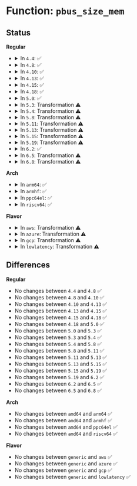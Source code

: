 # Function: <code>pbus_size_mem</code>

## Status
<b>Regular</b>
<ul>
<li>
<details>
<summary>In <code>4.4</code>: ✅</summary>

```c
int pbus_size_mem(struct pci_bus *bus, long unsigned int mask, long unsigned int type, long unsigned int type2, long unsigned int type3, resource_size_t min_size, resource_size_t add_size, struct list_head *realloc_head);
```

**Collision:** Unique Static

**Inline:** No

**Transformation:** False

**Instances:**

```
In drivers/pci/setup-bus.c (ffffffff8143f280)
Location: drivers/pci/setup-bus.c:1010
Inline: False
Direct callers:
  - drivers/pci/setup-bus.c:__pci_bus_size_bridges
  - drivers/pci/setup-bus.c:__pci_bus_size_bridges
  - drivers/pci/setup-bus.c:__pci_bus_size_bridges
  - drivers/pci/setup-bus.c:__pci_bus_size_bridges
  - drivers/pci/setup-bus.c:__pci_bus_size_bridges
```
**Symbols:**

```
ffffffff8143f280-ffffffff8143f903: pbus_size_mem (STB_LOCAL)
```
</details>
</li>
<li>
<details>
<summary>In <code>4.8</code>: ✅</summary>

```c
int pbus_size_mem(struct pci_bus *bus, long unsigned int mask, long unsigned int type, long unsigned int type2, long unsigned int type3, resource_size_t min_size, resource_size_t add_size, struct list_head *realloc_head);
```

**Collision:** Unique Static

**Inline:** No

**Transformation:** False

**Instances:**

```
In drivers/pci/setup-bus.c (ffffffff8148b150)
Location: drivers/pci/setup-bus.c:1014
Inline: False
Direct callers:
  - drivers/pci/setup-bus.c:__pci_bus_size_bridges
  - drivers/pci/setup-bus.c:__pci_bus_size_bridges
  - drivers/pci/setup-bus.c:__pci_bus_size_bridges
  - drivers/pci/setup-bus.c:__pci_bus_size_bridges
  - drivers/pci/setup-bus.c:__pci_bus_size_bridges
```
**Symbols:**

```
ffffffff8148b150-ffffffff8148b7c5: pbus_size_mem (STB_LOCAL)
```
</details>
</li>
<li>
<details>
<summary>In <code>4.10</code>: ✅</summary>

```c
int pbus_size_mem(struct pci_bus *bus, long unsigned int mask, long unsigned int type, long unsigned int type2, long unsigned int type3, resource_size_t min_size, resource_size_t add_size, struct list_head *realloc_head);
```

**Collision:** Unique Static

**Inline:** No

**Transformation:** False

**Instances:**

```
In drivers/pci/setup-bus.c (ffffffff814ac940)
Location: drivers/pci/setup-bus.c:1015
Inline: False
Direct callers:
  - drivers/pci/setup-bus.c:__pci_bus_size_bridges
  - drivers/pci/setup-bus.c:__pci_bus_size_bridges
  - drivers/pci/setup-bus.c:__pci_bus_size_bridges
  - drivers/pci/setup-bus.c:__pci_bus_size_bridges
  - drivers/pci/setup-bus.c:__pci_bus_size_bridges
```
**Symbols:**

```
ffffffff814ac940-ffffffff814acfb5: pbus_size_mem (STB_LOCAL)
```
</details>
</li>
<li>
<details>
<summary>In <code>4.13</code>: ✅</summary>

```c
int pbus_size_mem(struct pci_bus *bus, long unsigned int mask, long unsigned int type, long unsigned int type2, long unsigned int type3, resource_size_t min_size, resource_size_t add_size, struct list_head *realloc_head);
```

**Collision:** Unique Static

**Inline:** No

**Transformation:** False

**Instances:**

```
In drivers/pci/setup-bus.c (ffffffff814b6cc0)
Location: drivers/pci/setup-bus.c:1006
Inline: False
Direct callers:
  - drivers/pci/setup-bus.c:__pci_bus_size_bridges
  - drivers/pci/setup-bus.c:__pci_bus_size_bridges
  - drivers/pci/setup-bus.c:__pci_bus_size_bridges
  - drivers/pci/setup-bus.c:__pci_bus_size_bridges
  - drivers/pci/setup-bus.c:__pci_bus_size_bridges
  - drivers/pci/setup-bus.c:__pci_bus_size_bridges
```
**Symbols:**

```
ffffffff814b6cc0-ffffffff814b73a9: pbus_size_mem (STB_LOCAL)
```
</details>
</li>
<li>
<details>
<summary>In <code>4.15</code>: ✅</summary>

```c
int pbus_size_mem(struct pci_bus *bus, long unsigned int mask, long unsigned int type, long unsigned int type2, long unsigned int type3, resource_size_t min_size, resource_size_t add_size, struct list_head *realloc_head);
```

**Collision:** Unique Static

**Inline:** No

**Transformation:** False

**Instances:**

```
In drivers/pci/setup-bus.c (ffffffff814f6e10)
Location: drivers/pci/setup-bus.c:1006
Inline: False
Direct callers:
  - drivers/pci/setup-bus.c:__pci_bus_size_bridges
  - drivers/pci/setup-bus.c:__pci_bus_size_bridges
  - drivers/pci/setup-bus.c:__pci_bus_size_bridges
  - drivers/pci/setup-bus.c:__pci_bus_size_bridges
  - drivers/pci/setup-bus.c:__pci_bus_size_bridges
  - drivers/pci/setup-bus.c:__pci_bus_size_bridges
```
**Symbols:**

```
ffffffff814f6e10-ffffffff814f74f9: pbus_size_mem (STB_LOCAL)
```
</details>
</li>
<li>
<details>
<summary>In <code>4.18</code>: ✅</summary>

```c
int pbus_size_mem(struct pci_bus *bus, long unsigned int mask, long unsigned int type, long unsigned int type2, long unsigned int type3, resource_size_t min_size, resource_size_t add_size, struct list_head *realloc_head);
```

**Collision:** Unique Static

**Inline:** No

**Transformation:** False

**Instances:**

```
In drivers/pci/setup-bus.c (ffffffff81527990)
Location: drivers/pci/setup-bus.c:1001
Inline: False
Direct callers:
  - drivers/pci/setup-bus.c:__pci_bus_size_bridges
  - drivers/pci/setup-bus.c:__pci_bus_size_bridges
  - drivers/pci/setup-bus.c:__pci_bus_size_bridges
  - drivers/pci/setup-bus.c:__pci_bus_size_bridges
  - drivers/pci/setup-bus.c:__pci_bus_size_bridges
```
**Symbols:**

```
ffffffff81527990-ffffffff8152807f: pbus_size_mem (STB_LOCAL)
```
</details>
</li>
<li>
<details>
<summary>In <code>5.0</code>: ✅</summary>

```c
int pbus_size_mem(struct pci_bus *bus, long unsigned int mask, long unsigned int type, long unsigned int type2, long unsigned int type3, resource_size_t min_size, resource_size_t add_size, struct list_head *realloc_head);
```

**Collision:** Unique Static

**Inline:** No

**Transformation:** False

**Instances:**

```
In drivers/pci/setup-bus.c (ffffffff8153d820)
Location: drivers/pci/setup-bus.c:1005
Inline: False
Direct callers:
  - drivers/pci/setup-bus.c:__pci_bus_size_bridges
  - drivers/pci/setup-bus.c:__pci_bus_size_bridges
  - drivers/pci/setup-bus.c:__pci_bus_size_bridges
  - drivers/pci/setup-bus.c:__pci_bus_size_bridges
  - drivers/pci/setup-bus.c:__pci_bus_size_bridges
```
**Symbols:**

```
ffffffff8153d820-ffffffff8153df17: pbus_size_mem (STB_LOCAL)
```
</details>
</li>
<li>
<details>
<summary>In <code>5.3</code>: Transformation ⚠️</summary>

```c
int pbus_size_mem(struct pci_bus *bus, long unsigned int mask, long unsigned int type, long unsigned int type2, long unsigned int type3, resource_size_t min_size, resource_size_t add_size, struct list_head *realloc_head);
```

**Collision:** Unique Static

**Inline:** No

**Transformation:** True

**Instances:**

```
In drivers/pci/setup-bus.c (0)
Location: drivers/pci/setup-bus.c:971
Inline: False
Direct callers:
  - drivers/pci/setup-bus.c:__pci_bus_size_bridges
  - drivers/pci/setup-bus.c:__pci_bus_size_bridges
  - drivers/pci/setup-bus.c:__pci_bus_size_bridges
  - drivers/pci/setup-bus.c:__pci_bus_size_bridges
  - drivers/pci/setup-bus.c:__pci_bus_size_bridges
```
**Symbols:**

```
ffffffff8156ceb0-ffffffff8156d51f: pbus_size_mem (STB_LOCAL)
ffffffff8156ea60-ffffffff8156eab4: pbus_size_mem.cold (STB_LOCAL)
```
</details>
</li>
<li>
<details>
<summary>In <code>5.4</code>: Transformation ⚠️</summary>

```c
int pbus_size_mem(struct pci_bus *bus, long unsigned int mask, long unsigned int type, long unsigned int type2, long unsigned int type3, resource_size_t min_size, resource_size_t add_size, struct list_head *realloc_head);
```

**Collision:** Unique Static

**Inline:** No

**Transformation:** True

**Instances:**

```
In drivers/pci/setup-bus.c (0)
Location: drivers/pci/setup-bus.c:971
Inline: False
Direct callers:
  - drivers/pci/setup-bus.c:__pci_bus_size_bridges
  - drivers/pci/setup-bus.c:__pci_bus_size_bridges
  - drivers/pci/setup-bus.c:__pci_bus_size_bridges
  - drivers/pci/setup-bus.c:__pci_bus_size_bridges
  - drivers/pci/setup-bus.c:__pci_bus_size_bridges
```
**Symbols:**

```
ffffffff8158de90-ffffffff8158e4ff: pbus_size_mem (STB_LOCAL)
ffffffff8158fa33-ffffffff8158fa87: pbus_size_mem.cold (STB_LOCAL)
```
</details>
</li>
<li>
<details>
<summary>In <code>5.8</code>: Transformation ⚠️</summary>

```c
int pbus_size_mem(struct pci_bus *bus, long unsigned int mask, long unsigned int type, long unsigned int type2, long unsigned int type3, resource_size_t min_size, resource_size_t add_size, struct list_head *realloc_head);
```

**Collision:** Unique Static

**Inline:** No

**Transformation:** True

**Instances:**

```
In drivers/pci/setup-bus.c (0)
Location: drivers/pci/setup-bus.c:988
Inline: False
Direct callers:
  - drivers/pci/setup-bus.c:__pci_bus_size_bridges
  - drivers/pci/setup-bus.c:__pci_bus_size_bridges
  - drivers/pci/setup-bus.c:__pci_bus_size_bridges
  - drivers/pci/setup-bus.c:__pci_bus_size_bridges
  - drivers/pci/setup-bus.c:__pci_bus_size_bridges
  - drivers/pci/setup-bus.c:__pci_bus_size_bridges
```
**Symbols:**

```
ffffffff81635ae0-ffffffff8163616b: pbus_size_mem (STB_LOCAL)
ffffffff81637576-ffffffff816375c3: pbus_size_mem.cold (STB_LOCAL)
```
</details>
</li>
<li>
<details>
<summary>In <code>5.11</code>: Transformation ⚠️</summary>

```c
int pbus_size_mem(struct pci_bus *bus, long unsigned int mask, long unsigned int type, long unsigned int type2, long unsigned int type3, resource_size_t min_size, resource_size_t add_size, struct list_head *realloc_head);
```

**Collision:** Unique Static

**Inline:** No

**Transformation:** True

**Instances:**

```
In drivers/pci/setup-bus.c (0)
Location: drivers/pci/setup-bus.c:989
Inline: False
Direct callers:
  - drivers/pci/setup-bus.c:__pci_bus_size_bridges
  - drivers/pci/setup-bus.c:__pci_bus_size_bridges
  - drivers/pci/setup-bus.c:__pci_bus_size_bridges
  - drivers/pci/setup-bus.c:__pci_bus_size_bridges
  - drivers/pci/setup-bus.c:__pci_bus_size_bridges
  - drivers/pci/setup-bus.c:__pci_bus_size_bridges
```
**Symbols:**

```
ffffffff8165aba0-ffffffff8165b22b: pbus_size_mem (STB_LOCAL)
ffffffff81bf89df-ffffffff81bf8a2c: pbus_size_mem.cold (STB_LOCAL)
```
</details>
</li>
<li>
<details>
<summary>In <code>5.13</code>: Transformation ⚠️</summary>

```c
int pbus_size_mem(struct pci_bus *bus, long unsigned int mask, long unsigned int type, long unsigned int type2, long unsigned int type3, resource_size_t min_size, resource_size_t add_size, struct list_head *realloc_head);
```

**Collision:** Unique Static

**Inline:** No

**Transformation:** True

**Instances:**

```
In drivers/pci/setup-bus.c (0)
Location: drivers/pci/setup-bus.c:989
Inline: False
Direct callers:
  - drivers/pci/setup-bus.c:__pci_bus_size_bridges
  - drivers/pci/setup-bus.c:__pci_bus_size_bridges
  - drivers/pci/setup-bus.c:__pci_bus_size_bridges
  - drivers/pci/setup-bus.c:__pci_bus_size_bridges
  - drivers/pci/setup-bus.c:__pci_bus_size_bridges
  - drivers/pci/setup-bus.c:__pci_bus_size_bridges
```
**Symbols:**

```
ffffffff8163d0e0-ffffffff8163d763: pbus_size_mem (STB_LOCAL)
ffffffff81bea836-ffffffff81bea886: pbus_size_mem.cold (STB_LOCAL)
```
</details>
</li>
<li>
<details>
<summary>In <code>5.15</code>: Transformation ⚠️</summary>

```c
int pbus_size_mem(struct pci_bus *bus, long unsigned int mask, long unsigned int type, long unsigned int type2, long unsigned int type3, resource_size_t min_size, resource_size_t add_size, struct list_head *realloc_head);
```

**Collision:** Unique Static

**Inline:** No

**Transformation:** True

**Instances:**

```
In drivers/pci/setup-bus.c (0)
Location: drivers/pci/setup-bus.c:989
Inline: False
Direct callers:
  - drivers/pci/setup-bus.c:__pci_bus_size_bridges
  - drivers/pci/setup-bus.c:__pci_bus_size_bridges
  - drivers/pci/setup-bus.c:__pci_bus_size_bridges
  - drivers/pci/setup-bus.c:__pci_bus_size_bridges
  - drivers/pci/setup-bus.c:__pci_bus_size_bridges
  - drivers/pci/setup-bus.c:__pci_bus_size_bridges
```
**Symbols:**

```
ffffffff816adb60-ffffffff816ae277: pbus_size_mem (STB_LOCAL)
ffffffff81ce56b8-ffffffff81ce5708: pbus_size_mem.cold (STB_LOCAL)
```
</details>
</li>
<li>
<details>
<summary>In <code>5.19</code>: Transformation ⚠️</summary>

```c
int pbus_size_mem(struct pci_bus *bus, long unsigned int mask, long unsigned int type, long unsigned int type2, long unsigned int type3, resource_size_t min_size, resource_size_t add_size, struct list_head *realloc_head);
```

**Collision:** Unique Static

**Inline:** No

**Transformation:** True

**Instances:**

```
In drivers/pci/setup-bus.c (0)
Location: drivers/pci/setup-bus.c:989
Inline: False
Direct callers:
  - drivers/pci/setup-bus.c:__pci_bus_size_bridges
  - drivers/pci/setup-bus.c:__pci_bus_size_bridges
  - drivers/pci/setup-bus.c:__pci_bus_size_bridges
  - drivers/pci/setup-bus.c:__pci_bus_size_bridges
  - drivers/pci/setup-bus.c:__pci_bus_size_bridges
```
**Symbols:**

```
ffffffff817d1010-ffffffff817d174c: pbus_size_mem (STB_LOCAL)
ffffffff81eac17f-ffffffff81eac1da: pbus_size_mem.cold (STB_LOCAL)
```
</details>
</li>
<li>
<details>
<summary>In <code>6.2</code>: ✅</summary>

```c
int pbus_size_mem(struct pci_bus *bus, long unsigned int mask, long unsigned int type, long unsigned int type2, long unsigned int type3, resource_size_t min_size, resource_size_t add_size, struct list_head *realloc_head);
```

**Collision:** Unique Static

**Inline:** No

**Transformation:** False

**Instances:**

```
In drivers/pci/setup-bus.c (ffffffff818f1460)
Location: drivers/pci/setup-bus.c:989
Inline: False
Direct callers:
  - drivers/pci/setup-bus.c:__pci_bus_size_bridges
  - drivers/pci/setup-bus.c:__pci_bus_size_bridges
  - drivers/pci/setup-bus.c:__pci_bus_size_bridges
  - drivers/pci/setup-bus.c:__pci_bus_size_bridges
  - drivers/pci/setup-bus.c:__pci_bus_size_bridges
```
**Symbols:**

```
ffffffff818f1460-ffffffff818f1b68: pbus_size_mem (STB_LOCAL)
```
</details>
</li>
<li>
<details>
<summary>In <code>6.5</code>: Transformation ⚠️</summary>

```c
int pbus_size_mem(struct pci_bus *bus, long unsigned int mask, long unsigned int type, long unsigned int type2, long unsigned int type3, resource_size_t min_size, resource_size_t add_size, struct list_head *realloc_head);
```

**Collision:** Unique Static

**Inline:** No

**Transformation:** True

**Instances:**

```
In drivers/pci/setup-bus.c (0)
Location: drivers/pci/setup-bus.c:984
Inline: False
Direct callers:
  - drivers/pci/setup-bus.c:__pci_bus_size_bridges
  - drivers/pci/setup-bus.c:__pci_bus_size_bridges
  - drivers/pci/setup-bus.c:__pci_bus_size_bridges
  - drivers/pci/setup-bus.c:__pci_bus_size_bridges
  - drivers/pci/setup-bus.c:__pci_bus_size_bridges
```
**Symbols:**

```
ffffffff81934880-ffffffff81934f95: pbus_size_mem (STB_LOCAL)
ffffffff8210f778-ffffffff8210f7be: pbus_size_mem.cold (STB_LOCAL)
```
</details>
</li>
<li>
<details>
<summary>In <code>6.8</code>: Transformation ⚠️</summary>

```c
int pbus_size_mem(struct pci_bus *bus, long unsigned int mask, long unsigned int type, long unsigned int type2, long unsigned int type3, resource_size_t min_size, resource_size_t add_size, struct list_head *realloc_head);
```

**Collision:** Unique Static

**Inline:** No

**Transformation:** True

**Instances:**

```
In drivers/pci/setup-bus.c (0)
Location: drivers/pci/setup-bus.c:993
Inline: False
Direct callers:
  - drivers/pci/setup-bus.c:__pci_bus_size_bridges
  - drivers/pci/setup-bus.c:__pci_bus_size_bridges
  - drivers/pci/setup-bus.c:__pci_bus_size_bridges
  - drivers/pci/setup-bus.c:__pci_bus_size_bridges
  - drivers/pci/setup-bus.c:__pci_bus_size_bridges
```
**Symbols:**

```
ffffffff8197d5a0-ffffffff8197dcfc: pbus_size_mem (STB_LOCAL)
ffffffff821ed40d-ffffffff821ed454: pbus_size_mem.cold (STB_LOCAL)
```
</details>
</li>
</ul>
<b>Arch</b>
<ul>
<li>
<details>
<summary>In <code>arm64</code>: ✅</summary>

```c
int pbus_size_mem(struct pci_bus *bus, long unsigned int mask, long unsigned int type, long unsigned int type2, long unsigned int type3, resource_size_t min_size, resource_size_t add_size, struct list_head *realloc_head);
```

**Collision:** Unique Static

**Inline:** No

**Transformation:** False

**Instances:**

```
In drivers/pci/setup-bus.c (ffff8000106f3200)
Location: drivers/pci/setup-bus.c:971
Inline: False
Direct callers:
  - drivers/pci/setup-bus.c:__pci_bus_size_bridges
  - drivers/pci/setup-bus.c:__pci_bus_size_bridges
  - drivers/pci/setup-bus.c:__pci_bus_size_bridges
  - drivers/pci/setup-bus.c:__pci_bus_size_bridges
  - drivers/pci/setup-bus.c:__pci_bus_size_bridges
```
**Symbols:**

```
ffff8000106f3200-ffff8000106f3820: pbus_size_mem (STB_LOCAL)
```
</details>
</li>
<li>
<details>
<summary>In <code>armhf</code>: ✅</summary>

```c
int pbus_size_mem(struct pci_bus *bus, long unsigned int mask, long unsigned int type, long unsigned int type2, long unsigned int type3, resource_size_t min_size, resource_size_t add_size, struct list_head *realloc_head);
```

**Collision:** Unique Static

**Inline:** No

**Transformation:** False

**Instances:**

```
In drivers/pci/setup-bus.c (c088dc58)
Location: drivers/pci/setup-bus.c:971
Inline: False
Direct callers:
  - drivers/pci/setup-bus.c:__pci_bus_size_bridges
  - drivers/pci/setup-bus.c:__pci_bus_size_bridges
  - drivers/pci/setup-bus.c:__pci_bus_size_bridges
  - drivers/pci/setup-bus.c:__pci_bus_size_bridges
  - drivers/pci/setup-bus.c:__pci_bus_size_bridges
```
**Symbols:**

```
c088dc58-c088e220: pbus_size_mem (STB_LOCAL)
```
</details>
</li>
<li>
<details>
<summary>In <code>ppc64el</code>: ✅</summary>

```c
int pbus_size_mem(struct pci_bus *bus, long unsigned int mask, long unsigned int type, long unsigned int type2, long unsigned int type3, resource_size_t min_size, resource_size_t add_size, struct list_head *realloc_head);
```

**Collision:** Unique Static

**Inline:** No

**Transformation:** False

**Instances:**

```
In drivers/pci/setup-bus.c (c0000000008714a0)
Location: drivers/pci/setup-bus.c:971
Inline: False
Direct callers:
  - drivers/pci/setup-bus.c:__pci_bus_size_bridges
  - drivers/pci/setup-bus.c:__pci_bus_size_bridges
  - drivers/pci/setup-bus.c:__pci_bus_size_bridges
  - drivers/pci/setup-bus.c:__pci_bus_size_bridges
  - drivers/pci/setup-bus.c:__pci_bus_size_bridges
  - drivers/pci/setup-bus.c:__pci_bus_size_bridges
```
**Symbols:**

```
c0000000008714a0-c000000000871c7c: pbus_size_mem (STB_LOCAL)
```
</details>
</li>
<li>
<details>
<summary>In <code>riscv64</code>: ✅</summary>

```c
int pbus_size_mem(struct pci_bus *bus, long unsigned int mask, long unsigned int type, long unsigned int type2, long unsigned int type3, resource_size_t min_size, resource_size_t add_size, struct list_head *realloc_head);
```

**Collision:** Unique Static

**Inline:** No

**Transformation:** False

**Instances:**

```
In drivers/pci/setup-bus.c (ffffffe0004c65ae)
Location: drivers/pci/setup-bus.c:971
Inline: False
Direct callers:
  - drivers/pci/setup-bus.c:__pci_bus_size_bridges
  - drivers/pci/setup-bus.c:__pci_bus_size_bridges
  - drivers/pci/setup-bus.c:__pci_bus_size_bridges
  - drivers/pci/setup-bus.c:__pci_bus_size_bridges
  - drivers/pci/setup-bus.c:__pci_bus_size_bridges
  - drivers/pci/setup-bus.c:__pci_bus_size_bridges
```
**Symbols:**

```
ffffffe0004c65ae-ffffffe0004c6b14: pbus_size_mem (STB_LOCAL)
```
</details>
</li>
</ul>
<b>Flavor</b>
<ul>
<li>
<details>
<summary>In <code>aws</code>: Transformation ⚠️</summary>

```c
int pbus_size_mem(struct pci_bus *bus, long unsigned int mask, long unsigned int type, long unsigned int type2, long unsigned int type3, resource_size_t min_size, resource_size_t add_size, struct list_head *realloc_head);
```

**Collision:** Unique Static

**Inline:** No

**Transformation:** True

**Instances:**

```
In drivers/pci/setup-bus.c (0)
Location: drivers/pci/setup-bus.c:971
Inline: False
Direct callers:
  - drivers/pci/setup-bus.c:__pci_bus_size_bridges
  - drivers/pci/setup-bus.c:__pci_bus_size_bridges
  - drivers/pci/setup-bus.c:__pci_bus_size_bridges
  - drivers/pci/setup-bus.c:__pci_bus_size_bridges
  - drivers/pci/setup-bus.c:__pci_bus_size_bridges
```
**Symbols:**

```
ffffffff81581d10-ffffffff8158237f: pbus_size_mem (STB_LOCAL)
ffffffff815838b7-ffffffff8158390b: pbus_size_mem.cold (STB_LOCAL)
```
</details>
</li>
<li>
<details>
<summary>In <code>azure</code>: Transformation ⚠️</summary>

```c
int pbus_size_mem(struct pci_bus *bus, long unsigned int mask, long unsigned int type, long unsigned int type2, long unsigned int type3, resource_size_t min_size, resource_size_t add_size, struct list_head *realloc_head);
```

**Collision:** Unique Static

**Inline:** No

**Transformation:** True

**Instances:**

```
In drivers/pci/setup-bus.c (0)
Location: drivers/pci/setup-bus.c:971
Inline: False
Direct callers:
  - drivers/pci/setup-bus.c:__pci_bus_size_bridges
  - drivers/pci/setup-bus.c:__pci_bus_size_bridges
  - drivers/pci/setup-bus.c:__pci_bus_size_bridges
  - drivers/pci/setup-bus.c:__pci_bus_size_bridges
  - drivers/pci/setup-bus.c:__pci_bus_size_bridges
```
**Symbols:**

```
ffffffff81570af0-ffffffff8157115f: pbus_size_mem (STB_LOCAL)
ffffffff81572693-ffffffff815726e7: pbus_size_mem.cold (STB_LOCAL)
```
</details>
</li>
<li>
<details>
<summary>In <code>gcp</code>: Transformation ⚠️</summary>

```c
int pbus_size_mem(struct pci_bus *bus, long unsigned int mask, long unsigned int type, long unsigned int type2, long unsigned int type3, resource_size_t min_size, resource_size_t add_size, struct list_head *realloc_head);
```

**Collision:** Unique Static

**Inline:** No

**Transformation:** True

**Instances:**

```
In drivers/pci/setup-bus.c (0)
Location: drivers/pci/setup-bus.c:971
Inline: False
Direct callers:
  - drivers/pci/setup-bus.c:__pci_bus_size_bridges
  - drivers/pci/setup-bus.c:__pci_bus_size_bridges
  - drivers/pci/setup-bus.c:__pci_bus_size_bridges
  - drivers/pci/setup-bus.c:__pci_bus_size_bridges
  - drivers/pci/setup-bus.c:__pci_bus_size_bridges
```
**Symbols:**

```
ffffffff81581be0-ffffffff8158224f: pbus_size_mem (STB_LOCAL)
ffffffff81583783-ffffffff815837d7: pbus_size_mem.cold (STB_LOCAL)
```
</details>
</li>
<li>
<details>
<summary>In <code>lowlatency</code>: Transformation ⚠️</summary>

```c
int pbus_size_mem(struct pci_bus *bus, long unsigned int mask, long unsigned int type, long unsigned int type2, long unsigned int type3, resource_size_t min_size, resource_size_t add_size, struct list_head *realloc_head);
```

**Collision:** Unique Static

**Inline:** No

**Transformation:** True

**Instances:**

```
In drivers/pci/setup-bus.c (0)
Location: drivers/pci/setup-bus.c:971
Inline: False
Direct callers:
  - drivers/pci/setup-bus.c:__pci_bus_size_bridges
  - drivers/pci/setup-bus.c:__pci_bus_size_bridges
  - drivers/pci/setup-bus.c:__pci_bus_size_bridges
  - drivers/pci/setup-bus.c:__pci_bus_size_bridges
  - drivers/pci/setup-bus.c:__pci_bus_size_bridges
```
**Symbols:**

```
ffffffff8159c090-ffffffff8159c6ff: pbus_size_mem (STB_LOCAL)
ffffffff8159dc33-ffffffff8159dc87: pbus_size_mem.cold (STB_LOCAL)
```
</details>
</li>
</ul>

## Differences
<b>Regular</b>
<ul>
<li>
No changes between <code>4.4</code> and <code>4.8</code> ✅
</li>
<li>
No changes between <code>4.8</code> and <code>4.10</code> ✅
</li>
<li>
No changes between <code>4.10</code> and <code>4.13</code> ✅
</li>
<li>
No changes between <code>4.13</code> and <code>4.15</code> ✅
</li>
<li>
No changes between <code>4.15</code> and <code>4.18</code> ✅
</li>
<li>
No changes between <code>4.18</code> and <code>5.0</code> ✅
</li>
<li>
No changes between <code>5.0</code> and <code>5.3</code> ✅
</li>
<li>
No changes between <code>5.3</code> and <code>5.4</code> ✅
</li>
<li>
No changes between <code>5.4</code> and <code>5.8</code> ✅
</li>
<li>
No changes between <code>5.8</code> and <code>5.11</code> ✅
</li>
<li>
No changes between <code>5.11</code> and <code>5.13</code> ✅
</li>
<li>
No changes between <code>5.13</code> and <code>5.15</code> ✅
</li>
<li>
No changes between <code>5.15</code> and <code>5.19</code> ✅
</li>
<li>
No changes between <code>5.19</code> and <code>6.2</code> ✅
</li>
<li>
No changes between <code>6.2</code> and <code>6.5</code> ✅
</li>
<li>
No changes between <code>6.5</code> and <code>6.8</code> ✅
</li>
</ul>
<b>Arch</b>
<ul>
<li>
No changes between <code>amd64</code> and <code>arm64</code> ✅
</li>
<li>
No changes between <code>amd64</code> and <code>armhf</code> ✅
</li>
<li>
No changes between <code>amd64</code> and <code>ppc64el</code> ✅
</li>
<li>
No changes between <code>amd64</code> and <code>riscv64</code> ✅
</li>
</ul>
<b>Flavor</b>
<ul>
<li>
No changes between <code>generic</code> and <code>aws</code> ✅
</li>
<li>
No changes between <code>generic</code> and <code>azure</code> ✅
</li>
<li>
No changes between <code>generic</code> and <code>gcp</code> ✅
</li>
<li>
No changes between <code>generic</code> and <code>lowlatency</code> ✅
</li>
</ul>

